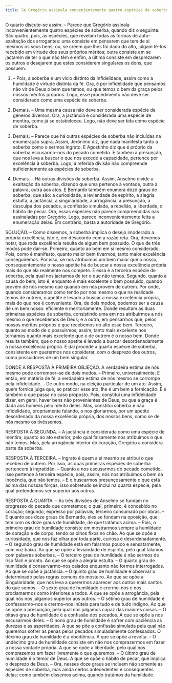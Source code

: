 ```yaml
---
title: Se Gregório assinala convenientemente quatro espécies de soberba
---
```


O quarto discute–se assim. – Parece que Gregório assinala inconvenientemente quatro espécies de soberba, quando diz o seguinte: São quatro, pois, as espécies, que revelam todas as formas de auto– exaltação dos arrogantes: uma consiste em pensarem que tem de si mesmos os seus bens; ou, se creem que lhes foi dado do alto, julgam tê–los recebido em virtude dos seus próprios méritos; outra consiste em se jactarem de ter o que não têm e enfim, a última consiste em desprezarem os outros e desejarem que estes considerem singulares os dons, que possuem.  

1. – Pois, a soberba é um vício distinto da infidelidade, assim como a humildade é virtude distinta da fé. Ora, é por infidelidade que pensamos não vir de Deus o bem que temos, ou que temos o bem da graça pelos nossos méritos próprios. Logo, esse procedimento não deve ser considerado como uma espécie de soberba.  

2. Demais. – Uma mesma causa não deve ser considerada espécie de gêneros diversos. Ora, a jactância é considerada uma espécie de mentira, como já se estabeleceu. Logo, não deve ser tida como espécie de soberba.  

3. Demais. – Parece que há outras espécies de soberba não incluídas na enumeração supra. Assim, Jerônimo diz, que nada manifesta tanto a soberba como o sermos ingrato. E Agostinho diz que é próprio da soberba escusarmo–nos do pecado cometido. E também a presunção, que nos leva a buscar o que nos excede a capacidade, pertence por excelência à soberba. Logo, a referida divisão não compreende suficientemente as espécies de soberba.  

4. Demais. – Há outras divisões da soberba. Assim, Anselmo divide a exaltação da soberba, dizendo que uma pertence à vontade, outra à palavra, outra aos atos. E Bernardo também enumera doze graus de soberba, que são: a curiosidade, a leviandade de espírito, a alegria estulta, a jactância, a singularidade, a arrogância, a presunção, a desculpa dos pecados, a confissão simulada, a rebelião, a liberdade, o hábito de pecar. Ora, essas espécies não parece compreendidas nas assinaladas por Gregório. Logo, parece inconvenientemente feita a enumeração delas.  Em contrário, basta a autoridade de Gregório.  

SOLUÇÃO. – Como dissemos, a soberba implica o desejo imoderado a própria excelência, isto é, em desacordo com a razão reta. Ora, devemos notar, que roda excelência resulta de algum bem possuído. O que de três modos pode dar–se. Primeiro, quanto ao bem em si mesmo considerado. Pois, como é manifesto, quanto maior bem tivermos, tanto maior excelência conseguiremos. Por isso, se nos atribuímos um bem maior que o nosso, consequentemente o nosso apetite há de buscar a nossa excelência própria mais do que ela realmente nos compete. E essa é a terceira espécie de soberba, pela qual nos jactamos de ter o que não temos.  Segundo, quanto à causa do bem; isto é, enquanto é mais excelente o bem possuído, quando provém de nós mesmo que quando em nós provém de outrem. Por onde, quando consideramos como tendo por nós mesmo o que na realidade temos de outrem, o apetite é levado a buscar a nossa excelência própria, mais do que nos é conveniente. Ora, de dois modos, podemos ser a causa de um bem nosso: eficiente e meritoriamente. Donde resultam as duas primeiras espécies de soberba, consistindo uma em nos atribuirmos a nós mesmo o que recebemos de Deus; e a outra, em pensarmos que, pelos nossos méritos próprios é que recebemos do alto esse bem.  Terceiro, quanto ao modo de o possuirmos; assim, tanto mais excelente nos tornamos quanto mais excelente que o de outrem é o nosso bem. Donde resulta também, que o nosso apetite é levado a buscar desordenadamente a nossa excelência própria. E daí procede a quarta espécie de soberba, consistente em querermos nos considerar, com o desprezo dos outros, como possuidores de um bem singular.  

DONDE A RESPOSTA À PRIMEIRA OBJEÇÃO. A verdadeira estima de nós mesmo pode corromper–se de dois modos. – Primeiro, universalmente. E então, em matéria de fé, a verdadeira estima de nós mesmo se corrompe pela infidelidade. – De outro modo, na eleição particular de um ato. Assim, quem fornica julga que, ao praticar esse ato, lhe é um bem a fornicação. E é também o que passa no caso proposto. Pois, constitui uma infidelidade dizer, em geral, haver bens não provenientes de Deus, ou que a graça é dada aos homens pelo mérito deles. Mas, constitui soberba e não infidelidade, propriamente falando, o nos gloriarmos, por um apetite desordenado da nossa excelência própria, dos nossos bens, como se de nós mesmo os tivéssemos.  

RESPOSTA À SEGUNDA. – A jactância é considerada como uma espécie de mentira, quanto ao ato exterior, pelo qual falsamente nos atribuímos o que não temos. Mas, pela arrogância interior do coração, Gregório a considera parte da soberba.  

RESPOSTA À TERCEIRA. – Ingrato é quem a si mesmo se atribui o que recebeu de outrem. Por isso, as duas primeiras espécies de soberba pertencem à ingratidão. – Quanto a nos escusarmos do pecado cometido, isso pertence à terceira espécie, pois, assim, nós nos atribuímos o bem da inocência, que não temos. – E o buscarmos presunçosamente o que está acima das nossas forças, isso sobretudo se inclui na quarta espécie, pela qual pretendemos ser superior aos outros.  

RESPOSTA À QUARTA. – As três divisões de Anselmo se fundam no progresso do pecado que cometemos; o qual, primeiro, é concebido no coração; segundo, expresso por palavras; terceiro consumado por obras. – E quanto aos doze graus de Bernardo, eles se fundam na oposição, que tem com os doze graus de humildade, de que tratámos acima. – Pois, o primeiro grau de humildade consiste em mostrarmos sempre a humildade de coração e de corpo, tendo os olhos fixos no chão. Ao que se opõe a curiosidade, que nos faz olhar por toda parte, curiosa e desordenadamente. – O segundo grau de humildade está em falarmos pouco e sensatamente, com voz baixa. Ao que se opõe a leviandade de espírito, pelo qual falamos com palavras soberbas. – O terceiro grau de humildade é não sermos de riso fácil e pronto. Ao que se opõe a alegria estulta. – O quarto grau de humildade é conservarmo–nos calados enquanto não formos interrogados. Ao que se opõe a jactância. – O quinto grau de humildade é observar o determinado pelas regras comuns do mosteiro. Ao que se opõe a Singularidade, que nos leva a querermos aparecer aos outros mais santos do que somos. – O sexto grau de humildade é crermo–nos e nos proclamarmos como inferiores a todos. A que se opõe a arrogância, pela qual nós nos julgamos superior aos outros. – O sétimo grau de humildade é confessarmo–nos e crermo–nos inúteis para tudo e de tudo indigno. Ao que se opõe a presunção, pela qual nos julgamos capaz das maiores coisas. – O oitavo grau de humildade é a confissão dos pecados. A que se opõe a nos escusarmos deles. – O nono grau de humildade é sofrer com paciência as durezas e as asperidades. A que se põe a confissão simulada pela qual não queremos sofrer as penas pelos pecados simuladamente confessados. O décimo grau de humildade é a obediência. A que se opõe a revolta. – O undécimo grau de humildade consiste em não nos comprazermos em fazer a nossa vontade própria. A que se opõe a liberdade, pelo qual nos comprazemos em fazer livremente o que queremos. – O último grau de humildade é o temor de Deus. A que se opõe o hábito de pecar, que implica o desprezo de Deus. – Ora, nesses doze graus se incluem não somente as espécies de soberba, mas ainda certos antecedentes e consequentes delas; como também dissemos acima, quando tratámos da humildade.
